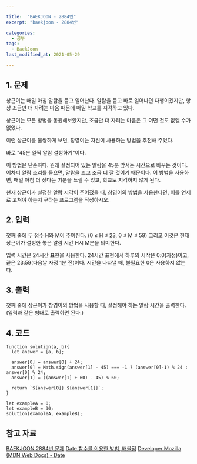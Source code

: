 ```yaml
---

title:  "BAEKJOON - 2884번"
excerpt: "baekjoon - 2884번"

categories:
  - 공부
tags:
  - BaekJoon
last_modified_at: 2021-05-29

---
```


## 1. 문제

상근이는 매일 아침 알람을 듣고 일어난다. 알람을 듣고 바로 일어나면 다행이겠지만, 항상 조금만 더 자려는 마음 때문에 매일 학교를 지각하고 있다.

상근이는 모든 방법을 동원해보았지만, 조금만 더 자려는 마음은 그 어떤 것도 없앨 수가 없었다.

이런 상근이를 불쌍하게 보던, 창영이는 자신이 사용하는 방법을 추천해 주었다.

바로 "45분 일찍 알람 설정하기"이다.

이 방법은 단순하다. 원래 설정되어 있는 알람을 45분 앞서는 시간으로 바꾸는 것이다. 어차피 알람 소리를 들으면, 알람을 끄고 조금 더 잘 것이기 때문이다. 이 방법을 사용하면, 매일 아침 더 잤다는 기분을 느낄 수 있고, 학교도 지각하지 않게 된다.

현재 상근이가 설정한 알람 시각이 주어졌을 때, 창영이의 방법을 사용한다면, 이를 언제로 고쳐야 하는지 구하는 프로그램을 작성하시오.

## 2. 입력

첫째 줄에 두 정수 H와 M이 주어진다. (0 ≤ H ≤ 23, 0 ≤ M ≤ 59) 그리고 이것은 현재 상근이가 설정한 놓은 알람 시간 H시 M분을 의미한다.

입력 시간은 24시간 표현을 사용한다. 24시간 표현에서 하루의 시작은 0:0(자정)이고, 끝은 23:59(다음날 자정 1분 전)이다. 시간을 나타낼 때, 불필요한 0은 사용하지 않는다.

## 3. 출력

첫째 줄에 상근이가 창영이의 방법을 사용할 때, 설정해야 하는 알람 시간을 출력한다. (입력과 같은 형태로 출력하면 된다.)

## 4. 코드

```
function solution(a, b){
  let answer = [a, b];

  answer[0] = answer[0] + 24; 
  answer[0] = Math.sign(answer[1] - 45) === -1 ? (answer[0]-1) % 24 : answer[0] % 24;
  answer[1] = ((answer[1] + 60) - 45) % 60;

  return `${answer[0]} ${answer[1]}`;
}

let exampleA = 0;
let exampleB = 30;
solution(exampleA, exampleB);
```

## 참고 자료

[BAEKJOON 2884번 문제][1]
[Date 함수를 이용한 방법, 배울점][2]
[Developer Mozilla (MDN Web Docs) - Date][3]


[1]: https://www.acmicpc.net/problem/2884
[2]: https://sengsung.tistory.com/135
[3]: https://developer.mozilla.org/ko/docs/Web/JavaScript/Reference/Global_Objects/Date